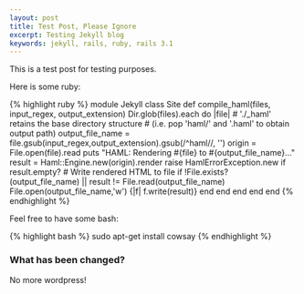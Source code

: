```yaml
---
layout: post
title: Test Post, Please Ignore
excerpt: Testing Jekyll blog
keywords: jekyll, rails, ruby, rails 3.1
---
```


This is a test post for testing purposes.

Here is some ruby:

{% highlight ruby %}
module Jekyll
  class Site
    def compile_haml(files, input_regex, output_extension)
      Dir.glob(files).each do |file|
        # './_haml' retains the base directory structure
        # (i.e. pop 'haml/' and '.haml' to obtain output path)
        output_file_name = file.gsub(input_regex,output_extension).gsub(/^haml\//, '')
        origin = File.open(file).read
        puts "HAML: Rendering #{file} to #{output_file_name}..."
        result = Haml::Engine.new(origin).render
        raise HamlErrorException.new if result.empty?
        # Write rendered HTML to file
        if !File.exists?(output_file_name) || result != File.read(output_file_name)
          File.open(output_file_name,'w') {|f| f.write(result)}
        end
      end
    end
  end
end
{% endhighlight %}

Feel free to have some bash:

{% highlight bash %}
sudo apt-get install cowsay
{% endhighlight %}

### What has been changed?

No more wordpress!

[I'm on github.]:https://github.com/ndbroadbent

